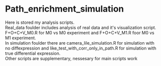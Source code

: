 # Path_enrichment_simulation
Here is stored my analysis scripts. <br>
Real_data foulder includes analysis of real data and it's visualization script.  F+O+C+V_M0.R for M0 vs M0 experiment and F+O+C+V_M1.R foor M0 vs M1 experiment. <br>
In simulation foulder there are camera_lile_simulation.R for simulation with no diffexpression and like_test_with_corr_only_in_path.R for simulation 
with true differential expression. <br>
Other scripts are supplementary, nessesary for main scripts work
